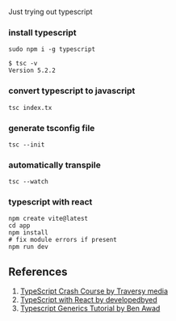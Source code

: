 Just trying out typescript

### install typescript

```
sudo npm i -g typescript
```

```
$ tsc -v
Version 5.2.2
```

### convert typescript to javascript

```
tsc index.tx
```

### generate tsconfig file

```
tsc --init
```

### automatically transpile

```
tsc --watch
```

### typescript with react

```
npm create vite@latest
cd app
npm install
# fix module errors if present
npm run dev
```

## References

1. [TypeScript Crash Course by Traversy media](https://www.youtube.com/watch?v=BCg4U1FzODs)
2. [TypeScript with React by developedbyed](https://www.youtube.com/watch?v=kq6IhAZVNh8)
3. [Typescript Generics Tutorial by Ben Awad](https://www.youtube.com/watch?v=nViEqpgwxHE)
